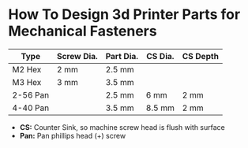 # How To Design 3d Printer Parts for Mechanical Fasteners

| Type | Screw Dia. | Part Dia. | CS Dia. | CS Depth |
|---|---|---|---|---|
| M2 Hex | 2 mm | 2.5 mm | | |
| M3 Hex | 3 mm | 3.5 mm | | |
| 2-56 Pan | | 2.5 mm | 6 mm | 2 mm |
| 4-40 Pan | | 3.5 mm | 8.5 mm | 2 mm |

- **CS:** Counter Sink, so machine screw head is flush with surface
- **Pan:** Pan phillips head (+) screw
